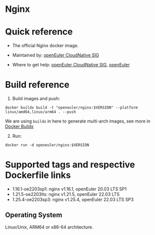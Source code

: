 # Nginx

# Quick reference

- The official Nginx docker image.

- Maintained by: [openEuler CloudNative SIG](https://gitee.com/openeuler/cloudnative)

- Where to get help: [openEuler CloudNative SIG](https://gitee.com/openeuler/cloudnative), [openEuler](https://gitee.com/openeuler/community)

# Build reference

1. Build images and push:
```shell
docker buildx build -t "openeuler/nginx:$VERSION" --platform linux/amd64,linux/arm64 . --push
```

We are using `buildx` in here to generate multi-arch images, see more in [Docker Buildx](https://docs.docker.com/buildx/working-with-buildx/)

2. Run:
```shell
docker run -d openeuler/nginx:$VERSION
```

# Supported tags and respective Dockerfile links

- 1.16.1-oe2203sp1: nginx v1.16.1, openEuler 20.03 LTS SP1
- 1.21.5-oe2203lts: nginx v1.21.5, openEuler 22.03 LTS
- 1.25.4-oe2203sp3: nginx v1.25.4, openEuler 22.03 LTS SP3

## Operating System
Linux/Unix, ARM64 or x86-64 architecture.
